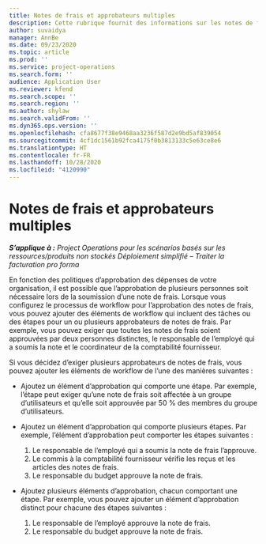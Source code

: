 ```yaml
---
title: Notes de frais et approbateurs multiples
description: Cette rubrique fournit des informations sur les notes de frais qui nécessitent l’approbation de plusieurs personnes.
author: suvaidya
manager: AnnBe
ms.date: 09/23/2020
ms.topic: article
ms.prod: ''
ms.service: project-operations
ms.search.form: ''
audience: Application User
ms.reviewer: kfend
ms.search.scope: ''
ms.search.region: ''
ms.author: shylaw
ms.search.validFrom: ''
ms.dyn365.ops.version: ''
ms.openlocfilehash: cfa8677f38e9468aa3236f587d2e9bd5af839054
ms.sourcegitcommit: 4cf1dc1561b92fca4175f0b3813133c5e63ce8e6
ms.translationtype: HT
ms.contentlocale: fr-FR
ms.lasthandoff: 10/28/2020
ms.locfileid: "4120990"
---
```

# <a name="expense-reports-and-multiple-approvers"></a>Notes de frais et approbateurs multiples

_**S’applique à :** Project Operations pour les scénarios basés sur les ressources/produits non stockés Déploiement simplifié – Traiter la facturation pro forma_

En fonction des politiques d’approbation des dépenses de votre organisation, il est possible que l’approbation de plusieurs personnes soit nécessaire lors de la soumission d’une note de frais. Lorsque vous configurez le processus de workflow pour l’approbation des notes de frais, vous pouvez ajouter des éléments de workflow qui incluent des tâches ou des étapes pour un ou plusieurs approbateurs de notes de frais. Par exemple, vous pouvez exiger que toutes les notes de frais soient approuvées par deux personnes distinctes, le responsable de l’employé qui a soumis la note et le coordinateur de la comptabilité fournisseur.

Si vous décidez d’exiger plusieurs approbateurs de notes de frais, vous pouvez ajouter les éléments de workflow de l’une des manières suivantes :

- Ajoutez un élément d’approbation qui comporte une étape. Par exemple, l’étape peut exiger qu’une note de frais soit affectée à un groupe d’utilisateurs et qu’elle soit approuvée par 50 % des membres du groupe d’utilisateurs.
- Ajoutez un élément d’approbation qui comporte plusieurs étapes. Par exemple, l’élément d’approbation peut comporter les étapes suivantes :

    1. Le responsable de l’employé qui a soumis la note de frais l’approuve.
    2. Le commis à la comptabilité fournisseur vérifie les reçus et les articles des notes de frais.
    3. Le responsable du budget approuve la note de frais.

- Ajoutez plusieurs éléments d’approbation, chacun comportant une étape. Par exemple, vous pouvez ajouter un élément d’approbation distinct pour chacune des étapes suivantes :

    1. Le responsable de l’employé approuve la note de frais.
    2. Le responsable du budget approuve la note de frais.
